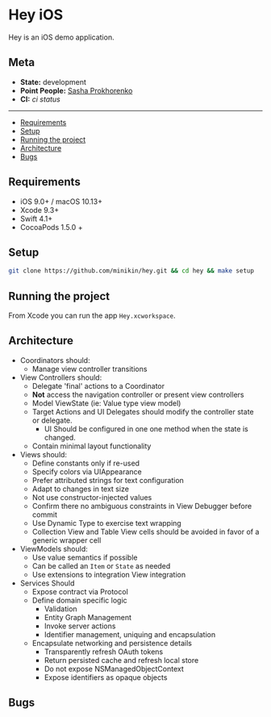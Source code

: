 # Hey iOS

Hey is an iOS demo application.

## Meta

* **State:** development
* **Point People:** [Sasha Prokhorenko](https://github.com/minikin)
* **CI:** _ci status_

----------

* [Requirements](#requirements)
* [Setup](#setup)
* [Running the project](#running-the-project)
* [Architecture](#architecture)
* [Bugs](#bugs)

## Requirements

* iOS 9.0+ / macOS 10.13+
* Xcode 9.3+
* Swift 4.1+
* CocoaPods 1.5.0 +

## Setup

```bash
git clone https://github.com/minikin/hey.git && cd hey && make setup
```

## Running the project

From Xcode you can run the app `Hey.xcworkspace`.

## Architecture

* Coordinators should:
  * Manage view controller transitions
* View Controllers should:
  * Delegate 'final' actions to a Coordinator
  * **Not** access the navigation controller or present view controllers
  * Model ViewState (ie: Value type view model)
  * Target Actions and UI Delegates should modify the controller state or delegate.
    * UI Should be configured in one one method when the state is changed.
  * Contain minimal layout functionality
* Views should:
  * Define constants only if re-used
  * Specify colors via UIAppearance
  * Prefer attributed strings for text configuration
  * Adapt to changes in text size
  * Not use constructor-injected values
  * Confirm there no ambiguous constraints in View Debugger before commit
  * Use Dynamic Type to exercise text wrapping
  * Collection View and Table View cells should be avoided in favor of a generic wrapper cell
* ViewModels should:
  * Use value semantics if possible
  * Can be called an `Item` or `State` as needed
  * Use extensions to integration View integration
* Services Should
  * Expose contract via Protocol
  * Define domain specific logic
    * Validation
    * Entity Graph Management
    * Invoke server actions
    * Identifier management, uniquing and encapsulation
  * Encapsulate networking and persistence details
    * Transparently refresh OAuth tokens
    * Return persisted cache and refresh local store
    * Do not expose NSManagedObjectContext
    * Expose identifiers as opaque objects

## Bugs
